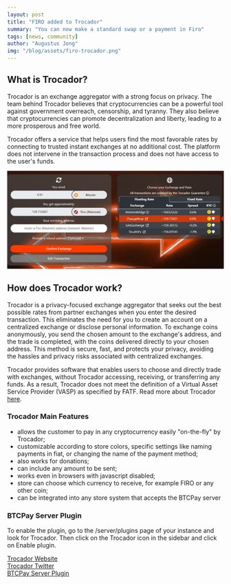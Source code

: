 ```yaml
---
layout: post
title: "FIRO added to Trocador"
summary: "You can now make a standard swap or a payment in Firo"
tags: [news, community]
author: "Augustus Jong"
img: "/blog/assets/firo-trocador.png"
---
```

## What is Trocador? 

Trocador is an exchange aggregator with a strong focus on privacy. The team behind Trocador believes that cryptocurrencies can be a powerful tool against government overreach, censorship, and tyranny. They also believe that cryptocurrencies can promote decentralization and liberty, leading to a more prosperous and free world. 

Trocador offers a service that helps users find the most favorable rates by connecting to trusted instant exchanges at no additional cost. The platform does not intervene in the transaction process and does not have access to the user's funds. 

![](/img/firo-trocadorexchange.jpg)  

## How does Trocador work? 

Trocador is a privacy-focused exchange aggregator that seeks out the best possible rates from partner exchanges when you enter the desired transaction. This eliminates the need for you to create an account on a centralized exchange or disclose personal information. To exchange coins anonymously, you send the chosen amount to the exchange's address, and the trade is completed, with the coins delivered directly to your chosen address. This method is secure, fast, and protects your privacy, avoiding the hassles and privacy risks associated with centralized exchanges. 

Trocador provides software that enables users to choose and directly trade with exchanges, without Trocador accessing, receiving, or transferring any funds. As a result, Trocador does not meet the definition of a Virtual Asset Service Provider (VASP) as specified by FATF. Read more about Trocador [here](https://trocador.app/en/about/). 

### Trocador Main Features 

* allows the customer to pay in any cryptocurrency easily "on-the-fly" by Trocador; 
* customizable according to store colors, specific settings like naming payments in fiat, or changing the name of the payment method; 
* also works for donations; 
* can include any amount to be sent; 
* works even in browsers with javascript disabled; 
* store can choose which currency to receive, for example FIRO or any other coin; 
* can be integrated into any store system that accepts the BTCPay server 

### BTCPay Server Plugin 

To enable the plugin, go to the /server/plugins page of your instance and look for Trocador. Then click on the Trocador icon in the sidebar and click on Enable plugin. 

[Trocador Website](https://trocador.app/en/)  
[Trocador Twitter](https://twitter.com/TrocadorApp)  
[BTCPay Server Plugin](https://docs.btcpayserver.org/Trocador/)  


